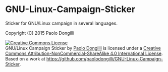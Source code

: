 # GNU-Linux-Campaign-Sticker
Sticker for GNU/Linux campaign in several languages.

Copyright (C) 2015 Paolo Dongilli

<a rel="license" href="http://creativecommons.org/licenses/by-nc-sa/4.0/"><img alt="Creative Commons License" style="border-width:0" src="https://i.creativecommons.org/l/by-nc-sa/4.0/88x31.png" /></a><br /><span xmlns:dct="http://purl.org/dc/terms/" href="http://purl.org/dc/dcmitype/StillImage" property="dct:title" rel="dct:type">GNU/Linux Campaign Sticker</span> by <a xmlns:cc="http://creativecommons.org/ns#" href="https://github.com/paolodongilli/GNU-Linux-Campaign-Sticker" property="cc:attributionName" rel="cc:attributionURL">Paolo Dongilli</a> is licensed under a <a rel="license" href="http://creativecommons.org/licenses/by-nc-sa/4.0/">Creative Commons Attribution-NonCommercial-ShareAlike 4.0 International License</a>.<br />Based on a work at <a xmlns:dct="http://purl.org/dc/terms/" href="https://github.com/paolodongilli/GNU-Linux-Campaign-Sticker" rel="dct:source">https://github.com/paolodongilli/GNU-Linux-Campaign-Sticker</a>.
